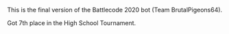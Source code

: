 This is the final version of the Battlecode 2020 bot (Team BrutalPigeons64).

Got 7th place in the High School Tournament.
